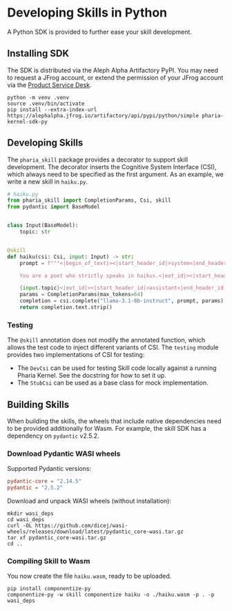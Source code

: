 # Developing Skills in Python

A Python SDK is provided to further ease your skill development.

## Installing SDK

The SDK is distributed via the Aleph Alpha Artifactory PyPI. You may need to request a JFrog account, or extend the permission of your JFrog account via the [Product Service Desk](https://aleph-alpha.atlassian.net/servicedesk/customer/portals).

```shell
python -m venv .venv
source .venv/bin/activate
pip install --extra-index-url https://alephalpha.jfrog.io/artifactory/api/pypi/python/simple pharia-kernel-sdk-py
```

## Developing Skills

The `pharia_skill` package provides a decorator to support skill development.
The decorator inserts the Cognitive System Interface (CSI), which always need to be specified as the first argument.
As an example, we write a new skill in `haiku.py`.

```python
# haiku.py
from pharia_skill import CompletionParams, Csi, skill
from pydantic import BaseModel


class Input(BaseModel):
    topic: str


@skill
def haiku(csi: Csi, input: Input) -> str:
    prompt = f"""<|begin_of_text|><|start_header_id|>system<|end_header_id|>

    You are a poet who strictly speaks in haikus.<|eot_id|><|start_header_id|>user<|end_header_id|>

    {input.topic}<|eot_id|><|start_header_id|>assistant<|end_header_id|>"""
    params = CompletionParams(max_tokens=64)
    completion = csi.complete("llama-3.1-8b-instruct", prompt, params)
    return completion.text.strip()
```

### Testing

The `@skill` annotation does not modify the annotated function, which allows the test code to inject different variants of CSI.
The `testing` module provides two implementations of CSI for testing:

- The `DevCsi` can be used for testing Skill code locally against a running Pharia Kernel. See the docstring for how to set it up.
- The `StubCsi` can be used as a base class for mock implementation.

## Building Skills

When building the skills, the wheels that include native dependencies need to be provided additionally for Wasm. For example, the skill SDK has a dependency on `pydantic` v2.5.2.

### Download Pydantic WASI wheels

Supported Pydantic versions:

```toml
pydantic-core = "2.14.5"
pydantic = "2.5.2"
```

Download and unpack WASI wheels (without installation):

```shell
mkdir wasi_deps
cd wasi_deps
curl -OL https://github.com/dicej/wasi-wheels/releases/download/latest/pydantic_core-wasi.tar.gz
tar xf pydantic_core-wasi.tar.gz
cd ..
```

### Compiling Skill to Wasm

You now create the file `haiku.wasm`, ready to be uploaded.

```shell
pip install componentize-py
componentize-py -w skill componentize haiku -o ./haiku.wasm -p . -p wasi_deps
```
